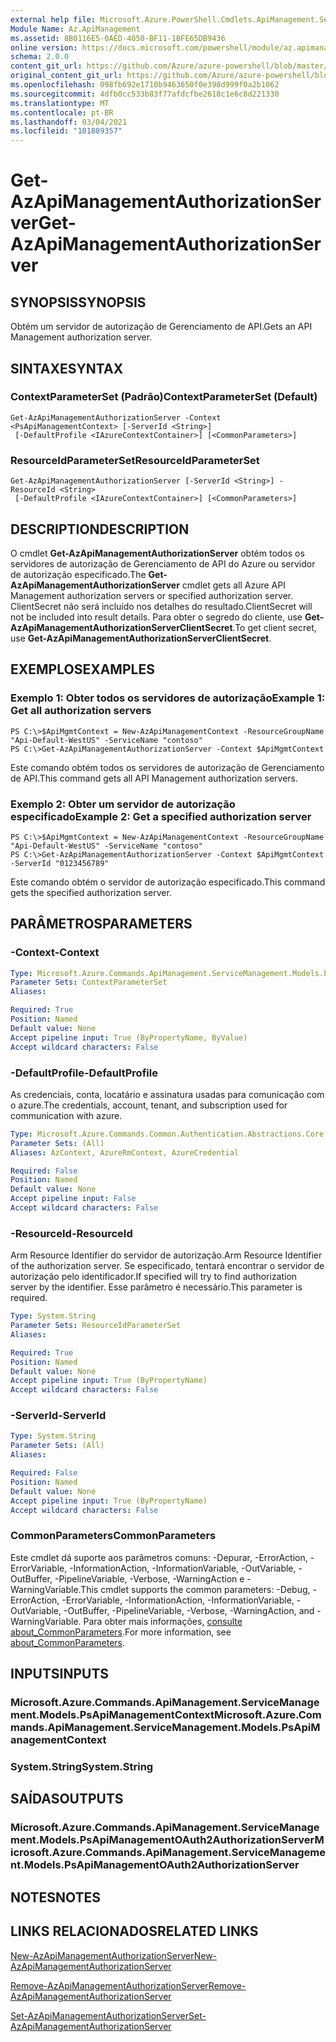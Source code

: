 ```yaml
---
external help file: Microsoft.Azure.PowerShell.Cmdlets.ApiManagement.ServiceManagement.dll-Help.xml
Module Name: Az.ApiManagement
ms.assetid: 8B0116E5-0AED-4050-BF11-1BFE65DB9436
online version: https://docs.microsoft.com/powershell/module/az.apimanagement/get-azapimanagementauthorizationserver
schema: 2.0.0
content_git_url: https://github.com/Azure/azure-powershell/blob/master/src/ApiManagement/ApiManagement/help/Get-AzApiManagementAuthorizationServer.md
original_content_git_url: https://github.com/Azure/azure-powershell/blob/master/src/ApiManagement/ApiManagement/help/Get-AzApiManagementAuthorizationServer.md
ms.openlocfilehash: 098fb692e1710b9463650f0e398d999f0a2b1062
ms.sourcegitcommit: 4dfb0cc533b83f77afdcfbe2618c1e6c8d221330
ms.translationtype: MT
ms.contentlocale: pt-BR
ms.lasthandoff: 03/04/2021
ms.locfileid: "101889357"
---
```

# <span data-ttu-id="a1f4c-101">Get-AzApiManagementAuthorizationServer</span><span class="sxs-lookup"><span data-stu-id="a1f4c-101">Get-AzApiManagementAuthorizationServer</span></span>

## <span data-ttu-id="a1f4c-102">SYNOPSIS</span><span class="sxs-lookup"><span data-stu-id="a1f4c-102">SYNOPSIS</span></span>
<span data-ttu-id="a1f4c-103">Obtém um servidor de autorização de Gerenciamento de API.</span><span class="sxs-lookup"><span data-stu-id="a1f4c-103">Gets an API Management authorization server.</span></span>

## <span data-ttu-id="a1f4c-104">SINTAXE</span><span class="sxs-lookup"><span data-stu-id="a1f4c-104">SYNTAX</span></span>

### <span data-ttu-id="a1f4c-105">ContextParameterSet (Padrão)</span><span class="sxs-lookup"><span data-stu-id="a1f4c-105">ContextParameterSet (Default)</span></span>
```
Get-AzApiManagementAuthorizationServer -Context <PsApiManagementContext> [-ServerId <String>]
 [-DefaultProfile <IAzureContextContainer>] [<CommonParameters>]
```

### <span data-ttu-id="a1f4c-106">ResourceIdParameterSet</span><span class="sxs-lookup"><span data-stu-id="a1f4c-106">ResourceIdParameterSet</span></span>
```
Get-AzApiManagementAuthorizationServer [-ServerId <String>] -ResourceId <String>
 [-DefaultProfile <IAzureContextContainer>] [<CommonParameters>]
```

## <span data-ttu-id="a1f4c-107">DESCRIPTION</span><span class="sxs-lookup"><span data-stu-id="a1f4c-107">DESCRIPTION</span></span>
<span data-ttu-id="a1f4c-108">O cmdlet **Get-AzApiManagementAuthorizationServer** obtém todos os servidores de autorização de Gerenciamento de API do Azure ou servidor de autorização especificado.</span><span class="sxs-lookup"><span data-stu-id="a1f4c-108">The **Get-AzApiManagementAuthorizationServer** cmdlet gets all Azure API Management authorization servers or specified authorization server.</span></span>
<span data-ttu-id="a1f4c-109">ClientSecret não será incluído nos detalhes do resultado.</span><span class="sxs-lookup"><span data-stu-id="a1f4c-109">ClientSecret will not be included into result details.</span></span> <span data-ttu-id="a1f4c-110">Para obter o segredo do cliente, use **Get-AzApiManagementAuthorizationServerClientSecret**.</span><span class="sxs-lookup"><span data-stu-id="a1f4c-110">To get client secret, use **Get-AzApiManagementAuthorizationServerClientSecret**.</span></span>

## <span data-ttu-id="a1f4c-111">EXEMPLOS</span><span class="sxs-lookup"><span data-stu-id="a1f4c-111">EXAMPLES</span></span>

### <span data-ttu-id="a1f4c-112">Exemplo 1: Obter todos os servidores de autorização</span><span class="sxs-lookup"><span data-stu-id="a1f4c-112">Example 1: Get all authorization servers</span></span>
```
PS C:\>$ApiMgmtContext = New-AzApiManagementContext -ResourceGroupName "Api-Default-WestUS" -ServiceName "contoso"
PS C:\>Get-AzApiManagementAuthorizationServer -Context $ApiMgmtContext
```

<span data-ttu-id="a1f4c-113">Este comando obtém todos os servidores de autorização de Gerenciamento de API.</span><span class="sxs-lookup"><span data-stu-id="a1f4c-113">This command gets all API Management authorization servers.</span></span>

### <span data-ttu-id="a1f4c-114">Exemplo 2: Obter um servidor de autorização especificado</span><span class="sxs-lookup"><span data-stu-id="a1f4c-114">Example 2: Get a specified authorization server</span></span>
```
PS C:\>$ApiMgmtContext = New-AzApiManagementContext -ResourceGroupName "Api-Default-WestUS" -ServiceName "contoso"
PS C:\>Get-AzApiManagementAuthorizationServer -Context $ApiMgmtContext -ServerId "0123456789"
```

<span data-ttu-id="a1f4c-115">Este comando obtém o servidor de autorização especificado.</span><span class="sxs-lookup"><span data-stu-id="a1f4c-115">This command gets the specified authorization server.</span></span>

## <span data-ttu-id="a1f4c-116">PARÂMETROS</span><span class="sxs-lookup"><span data-stu-id="a1f4c-116">PARAMETERS</span></span>

### <span data-ttu-id="a1f4c-117">-Context</span><span class="sxs-lookup"><span data-stu-id="a1f4c-117">-Context</span></span>

```yaml
Type: Microsoft.Azure.Commands.ApiManagement.ServiceManagement.Models.PsApiManagementContext
Parameter Sets: ContextParameterSet
Aliases:

Required: True
Position: Named
Default value: None
Accept pipeline input: True (ByPropertyName, ByValue)
Accept wildcard characters: False
```

### <span data-ttu-id="a1f4c-118">-DefaultProfile</span><span class="sxs-lookup"><span data-stu-id="a1f4c-118">-DefaultProfile</span></span>
<span data-ttu-id="a1f4c-119">As credenciais, conta, locatário e assinatura usadas para comunicação com o azure.</span><span class="sxs-lookup"><span data-stu-id="a1f4c-119">The credentials, account, tenant, and subscription used for communication with azure.</span></span>

```yaml
Type: Microsoft.Azure.Commands.Common.Authentication.Abstractions.Core.IAzureContextContainer
Parameter Sets: (All)
Aliases: AzContext, AzureRmContext, AzureCredential

Required: False
Position: Named
Default value: None
Accept pipeline input: False
Accept wildcard characters: False
```

### <span data-ttu-id="a1f4c-120">-ResourceId</span><span class="sxs-lookup"><span data-stu-id="a1f4c-120">-ResourceId</span></span>
<span data-ttu-id="a1f4c-121">Arm Resource Identifier do servidor de autorização.</span><span class="sxs-lookup"><span data-stu-id="a1f4c-121">Arm Resource Identifier of the authorization server.</span></span> <span data-ttu-id="a1f4c-122">Se especificado, tentará encontrar o servidor de autorização pelo identificador.</span><span class="sxs-lookup"><span data-stu-id="a1f4c-122">If specified will try to find authorization server by the identifier.</span></span> <span data-ttu-id="a1f4c-123">Esse parâmetro é necessário.</span><span class="sxs-lookup"><span data-stu-id="a1f4c-123">This parameter is required.</span></span>

```yaml
Type: System.String
Parameter Sets: ResourceIdParameterSet
Aliases:

Required: True
Position: Named
Default value: None
Accept pipeline input: True (ByPropertyName)
Accept wildcard characters: False
```

### <span data-ttu-id="a1f4c-124">-ServerId</span><span class="sxs-lookup"><span data-stu-id="a1f4c-124">-ServerId</span></span>
```yaml
Type: System.String
Parameter Sets: (All)
Aliases:

Required: False
Position: Named
Default value: None
Accept pipeline input: True (ByPropertyName)
Accept wildcard characters: False
```

### <span data-ttu-id="a1f4c-125">CommonParameters</span><span class="sxs-lookup"><span data-stu-id="a1f4c-125">CommonParameters</span></span>
<span data-ttu-id="a1f4c-126">Este cmdlet dá suporte aos parâmetros comuns: -Depurar, -ErrorAction, -ErrorVariable, -InformationAction, -InformationVariable, -OutVariable, -OutBuffer, -PipelineVariable, -Verbose, -WarningAction e -WarningVariable.</span><span class="sxs-lookup"><span data-stu-id="a1f4c-126">This cmdlet supports the common parameters: -Debug, -ErrorAction, -ErrorVariable, -InformationAction, -InformationVariable, -OutVariable, -OutBuffer, -PipelineVariable, -Verbose, -WarningAction, and -WarningVariable.</span></span> <span data-ttu-id="a1f4c-127">Para obter mais informações, [consulte about_CommonParameters](http://go.microsoft.com/fwlink/?LinkID=113216).</span><span class="sxs-lookup"><span data-stu-id="a1f4c-127">For more information, see [about_CommonParameters](http://go.microsoft.com/fwlink/?LinkID=113216).</span></span>

## <span data-ttu-id="a1f4c-128">INPUTS</span><span class="sxs-lookup"><span data-stu-id="a1f4c-128">INPUTS</span></span>

### <span data-ttu-id="a1f4c-129">Microsoft.Azure.Commands.ApiManagement.ServiceManagement.Models.PsApiManagementContext</span><span class="sxs-lookup"><span data-stu-id="a1f4c-129">Microsoft.Azure.Commands.ApiManagement.ServiceManagement.Models.PsApiManagementContext</span></span>

### <span data-ttu-id="a1f4c-130">System.String</span><span class="sxs-lookup"><span data-stu-id="a1f4c-130">System.String</span></span>

## <span data-ttu-id="a1f4c-131">SAÍDAS</span><span class="sxs-lookup"><span data-stu-id="a1f4c-131">OUTPUTS</span></span>

### <span data-ttu-id="a1f4c-132">Microsoft.Azure.Commands.ApiManagement.ServiceManagement.Models.PsApiManagementOAuth2AuthorizationServer</span><span class="sxs-lookup"><span data-stu-id="a1f4c-132">Microsoft.Azure.Commands.ApiManagement.ServiceManagement.Models.PsApiManagementOAuth2AuthorizationServer</span></span>

## <span data-ttu-id="a1f4c-133">NOTES</span><span class="sxs-lookup"><span data-stu-id="a1f4c-133">NOTES</span></span>

## <span data-ttu-id="a1f4c-134">LINKS RELACIONADOS</span><span class="sxs-lookup"><span data-stu-id="a1f4c-134">RELATED LINKS</span></span>

[<span data-ttu-id="a1f4c-135">New-AzApiManagementAuthorizationServer</span><span class="sxs-lookup"><span data-stu-id="a1f4c-135">New-AzApiManagementAuthorizationServer</span></span>](./New-AzApiManagementAuthorizationServer.md)

[<span data-ttu-id="a1f4c-136">Remove-AzApiManagementAuthorizationServer</span><span class="sxs-lookup"><span data-stu-id="a1f4c-136">Remove-AzApiManagementAuthorizationServer</span></span>](./Remove-AzApiManagementAuthorizationServer.md)

[<span data-ttu-id="a1f4c-137">Set-AzApiManagementAuthorizationServer</span><span class="sxs-lookup"><span data-stu-id="a1f4c-137">Set-AzApiManagementAuthorizationServer</span></span>](./Set-AzApiManagementAuthorizationServer.md)


